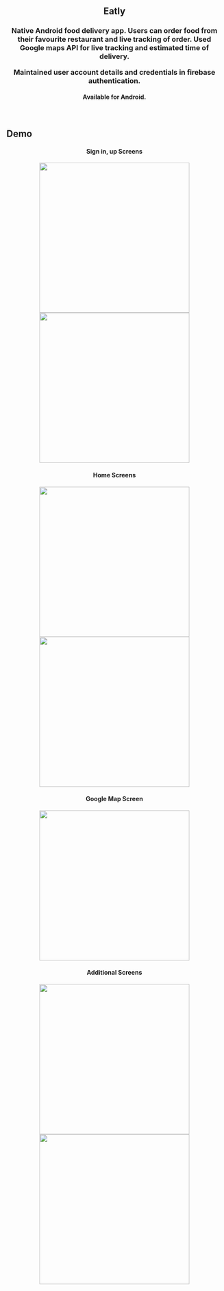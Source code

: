 <h2 align="center">
Eatly
</h2>

<h3 align="center">
Native Android food delivery app. Users can order food from their
favourite restaurant and live tracking of order. 
Used Google maps API for live tracking and estimated time of
delivery.

Maintained user account details and credentials in firebase
authentication.
</h3>

<h4 align="center">
Available for Android.
</h4>

<br>


## Demo

<h4 align="center">
Sign in, up Screens
</h4>

<p align="center">
   <img width=350 src="./app/src/main/res/drawable/login_screen.png" />
   <img width=350 src="./app/src/main/res/drawable/signup_screen.png" />
</p>

<h4 align="center">
Home Screens
</h4>

<p align="center">
   <img width=350 src="./app/src/main/res/drawable/home_screen.png" />
   <img width=350 src="./app/src/main/res/drawable/search_screen.png" />
</p>

<h4 align="center">
Google Map Screen
</h4>

<p align="center">
   <img width=350 src="./app/src/main/res/drawable/map_screen.png" />
</p>

<h4 align="center">
Additional Screens
</h4>

<p align="center">
   <img width=350 src="./app/src/main/res/drawable/profile_screen.png" />
   <img width=350 src="./app/src/main/res/drawable/shop_screen.png" />
</p>
